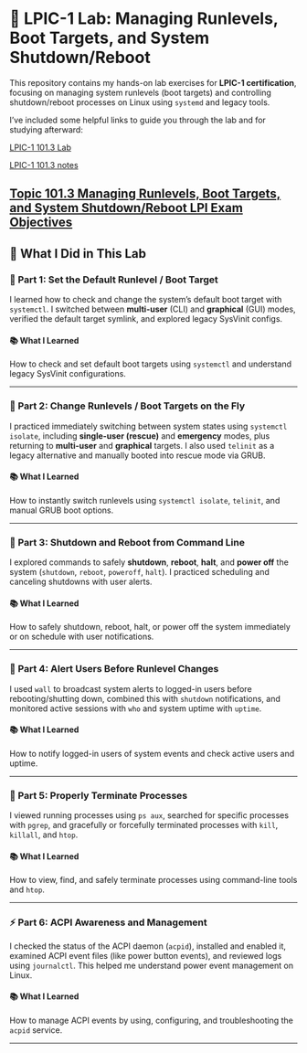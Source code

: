 # 🧪 LPIC-1 Lab: Managing Runlevels, Boot Targets, and System Shutdown/Reboot

This repository contains my hands-on lab exercises for **LPIC-1 certification**, focusing on managing system runlevels (boot targets) and controlling shutdown/reboot processes on Linux using `systemd` and legacy tools.

I’ve included some helpful links to guide you through the lab and for studying afterward:

[LPIC-1 101.3 Lab](https://1drv.ms/w/c/354f1c8d534fbced/EQqfNBbLmmpNsTJLqNyGLN8B31VhWYOtii0oef8hxjR46A?e=7TDC7q)

[LPIC-1 101.3 notes](https://1drv.ms/w/c/354f1c8d534fbced/Ee_QXdk-4WtEt6R0c0udKC4BzTVg6EVnF-0wwHA72TAcMg?e=AiIFnH)

[Topic 101.3 Managing Runlevels, Boot Targets, and System Shutdown/Reboot LPI Exam Objectives](https://www.lpi.org/our-certifications/exam-101-102-objectives/#101.3_Change_runlevels_.2F_boot_targets_and_shutdown_or_reboot_system)
---

## 🚀 What I Did in This Lab

### 🔹 Part 1: Set the Default Runlevel / Boot Target  
I learned how to check and change the system’s default boot target with `systemctl`. I switched between **multi-user** (CLI) and **graphical** (GUI) modes, verified the default target symlink, and explored legacy SysVinit configs.

#### 📚 What I Learned  
How to check and set default boot targets using `systemctl` and understand legacy SysVinit configurations.

---

### 🔄 Part 2: Change Runlevels / Boot Targets on the Fly  
I practiced immediately switching between system states using `systemctl isolate`, including **single-user (rescue)** and **emergency** modes, plus returning to **multi-user** and **graphical** targets. I also used `telinit` as a legacy alternative and manually booted into rescue mode via GRUB.

#### 📚 What I Learned  
How to instantly switch runlevels using `systemctl isolate`, `telinit`, and manual GRUB boot options.

---

### 🔌 Part 3: Shutdown and Reboot from Command Line  
I explored commands to safely **shutdown**, **reboot**, **halt**, and **power off** the system (`shutdown`, `reboot`, `poweroff`, `halt`). I practiced scheduling and canceling shutdowns with user alerts.

#### 📚 What I Learned  
How to safely shutdown, reboot, halt, or power off the system immediately or on schedule with user notifications.

---

### 📢 Part 4: Alert Users Before Runlevel Changes  
I used `wall` to broadcast system alerts to logged-in users before rebooting/shutting down, combined this with `shutdown` notifications, and monitored active sessions with `who` and system uptime with `uptime`.

#### 📚 What I Learned  
How to notify logged-in users of system events and check active users and uptime.

---

### 🧼 Part 5: Properly Terminate Processes  
I viewed running processes using `ps aux`, searched for specific processes with `pgrep`, and gracefully or forcefully terminated processes with `kill`, `killall`, and `htop`.

#### 📚 What I Learned  
How to view, find, and safely terminate processes using command-line tools and `htop`.

---

### ⚡ Part 6: ACPI Awareness and Management  
I checked the status of the ACPI daemon (`acpid`), installed and enabled it, examined ACPI event files (like power button events), and reviewed logs using `journalctl`. This helped me understand power event management on Linux.

#### 📚 What I Learned  
How to manage ACPI events by using, configuring, and troubleshooting the `acpid` service.

---
